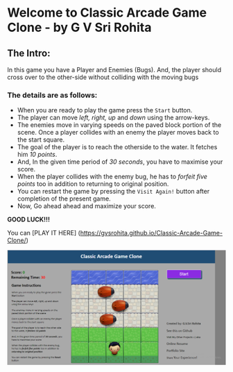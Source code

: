 Welcome to Classic Arcade Game Clone - by G V Sri Rohita
========================================================

## The Intro:
In this game you have a Player and Enemies (Bugs). And, the player should cross over to the other-side without colliding with the moving bugs

### The details are as follows:

- When you are ready to play the game press the `Start` button.
- The player can move *left, right, up* and *down* using the arrow-keys.
- The enemies move in varying speeds on the paved block portion of the scene. Once a player collides with an enemy the player moves back to the start square.
- The goal of the player is to reach the otherside to the water. It fetches him _10 points_. 
- And, In the given time period of *30 seconds*, you have to maximise your score.
- When the player collides with the enemy bug, he has to _forfeit five points_ too in addition to returning to original position.
- You can restart the game by pressing the `Visit Again!` button after completion of the present game.
- Now, Go ahead ahead and maximize your score.

**GOOD LUCK!!!**

You can [PLAY IT HERE] (https://gvsrohita.github.io/Classic-Arcade-Game-Clone/)

![Classic Arcade Game Clone](https://github.com/GVSRohita/Classic-Arcade-Game-Clone/blob/image/images/game-clone-for-readme.png)
